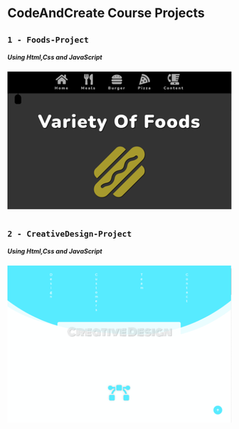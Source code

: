 # CodeAndCreate Course Projects

## `1 - Foods-Project`

##### Using Html,Css and JavaScript

![](images/food.png)

#

## `2 - CreativeDesign-Project`

##### Using Html,Css and JavaScript

![](images/CreativeDesign.gif)
